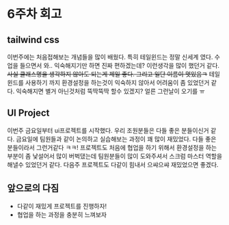 # 6주차 회고

## tailwind css

이번주에는 처음접해보는 개념들을 많이 배웠다. 특히 테일윈드는 정말 신세계 였다. 수업을 들으면서 와.. 익숙해지기만 하면 진짜 편하겠는데? 이런생각을 많이 했던거 같다. ~~사실 클래스명을 생각하지 않아도 되는게 제일 좋다. 그리고 일단 이름이 멋있음ㅋ~~
테일윈드를 사용하기 까지 환경설정을 하는것이 익숙하지 않아서 어려움이 좀 있었던거 같다. 익숙해지면 별거 아닌것처럼 뚝딱뚝딱 할수 있겠지? 얼른 그런날이 오기를 ㅠ

## UI Project

이번주 금요일부터 ui프로젝트를 시작했다. 우리 조원분들은 다들 좋은 분들이신거 같다. 금요일에 팀원들과 같이 논의하고 실습해보는 과정이 꽤 많이 재밌었다. 다들 좋은 분들이라서 그런거같다 ㅋㅋ!
프로젝트도 처음에 협업을 하기 위해서 환경설정을 하는 부분이 좀 낯설어서 많이 버벅댔는데 팀원분들이 많이 도와주셔서 스크럼 마스터 역할을 해낼수 있었던거 같다.
다음주 프로젝트도 다같이 힘내서 으쌰으쌰 재밌었으면 좋겠다.

## 앞으로의 다짐

- 다같이 재밌게 프로젝트를 진행하자!
- 협업을 하는 과정을 충분히 느껴보자
